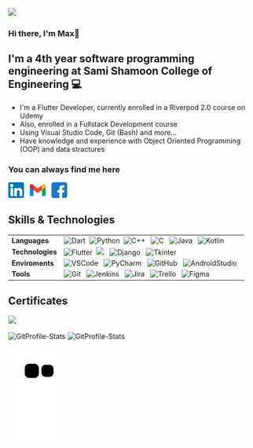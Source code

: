 ![](https://komarev.com/ghpvc/?username=JustMax7CB&color=blue&style=plastic)

### Hi there, I'm Max👋

## I'm a 4th year software programming engineering at Sami Shamoon College of Engineering 💻
- I'm a Flutter Developer, currently enrolled in a Riverpod 2.0 course on Udemy
- Also, enrolled in a Fullstack Development course
- Using Visual Studio Code, Git (Bash) and more...
- Have knowledge and experience with Object Oriented Programming (OOP) and data stractures


### You can always find me here 
[![LinkedIn](https://github.com/StavRabinovich/StavRabinovich/blob/main/icons/linkedin32.png)](https://www.linkedin.com/in/maximshapira/) &nbsp;
[![Email](https://github.com/StavRabinovich/StavRabinovich/blob/main/icons/gmail32.png)](mailto:itsjustmax9@gmail.com) &nbsp;
[![Facebook](https://github.com/StavRabinovich/StavRabinovich/blob/main/icons/facebook32.png)](https://www.facebook.com/MaxShap/)

 
 ## Skills & Technologies
| | |
|---|---|
| **Languages**	|   ![Dart](https://img.shields.io/badge/Dart-0175C2?style=flat&logo=dart&logoColor=white) &nbsp;![Python](https://img.shields.io/badge/Python-3776AB?style=flat&logo=python&logoColor=white) &nbsp;![C++](https://img.shields.io/badge/C%2B%2B-00599C?style=flat&logo=c%2B%2B&logoColor=white) &nbsp; ![C](https://img.shields.io/badge/C-00599C?style=flat&logo=c&logoColor=white) &nbsp; ![Java](https://img.shields.io/badge/Java-ED8B00?style=flat&logo=openjdk&logoColor=white) &nbsp;  ![Kotlin](https://img.shields.io/badge/Kotlin-0095D5?&style=flat&logo=kotlin&logoColor=white) &nbsp; 
| **Technologies**	|![Flutter](https://img.shields.io/badge/Flutter-02569B?style=flat&logo=flutter&logoColor=white)&nbsp;  ![](https://img.shields.io/badge/-Firebase-black?logo=Firebase&style=flat)  &nbsp; ![Django](https://img.shields.io/badge/Django-092E20?style=flat&logo=django&logoColor=white)  &nbsp; ![Tkinter](https://img.shields.io/badge/-Tkinter-black?logo=Python&style=flat)  &nbsp; |
| **Enviroments** | ![VSCode](https://img.shields.io/badge/VS_Code-0078D4?style=flat&logo=visual%20studio%20code&logoColor=white)  &nbsp;  ![PyCharm](https://img.shields.io/badge/PyCharm-000000.svg?&style=flat&logo=PyCharm&logoColor=white)  &nbsp; ![GitHub](https://img.shields.io/badge/GitHub-100000?style=flat&logo=github&logoColor=white) &nbsp; ![AndroidStudio](https://img.shields.io/badge/Android_Studio-3DDC84?style=flat&logo=android-studio&logoColor=white)  &nbsp; |
| **Tools**	|![Git](https://img.shields.io/badge/GIT-E44C30?style=flat&logo=git&logoColor=white) &nbsp; ![Jenkins](https://img.shields.io/badge/Jenkins-D24939?style=flat&logo=Jenkins&logoColor=white)  &nbsp; ![Jira](https://img.shields.io/badge/Jira-0052CC?style=flat&logo=Jira&logoColor=white) &nbsp; ![Trello](https://img.shields.io/badge/Trello-0052CC?style=flat&logo=trello&logoColor=white)  &nbsp; ![Figma](https://img.shields.io/badge/Figma-F24E1E?style=flat&logo=figma&logoColor=white)  &nbsp;

## Certificates
<img src="https://udemy-certificate.s3.amazonaws.com/image/UC-257e7545-310a-4445-86a8-3ea462a8835a.jpg" width='350'>

![GitProfile-Stats](https://github-readme-stats.vercel.app/api/top-langs?username=JustMax7CB&show_icons=true&theme=radical) ![GitProfile-Stats](https://github-readme-stats.vercel.app/api?username=JustMax7CB&show_icons=true&theme=radical) 

![snake gif](https://github.com/JustMax7CB/JustMax7CB/blob/output/github-contribution-grid-snake.svg)




